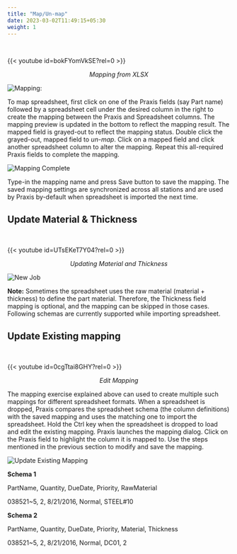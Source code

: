 ```yaml
---
title: "Map/Un-map"
date: 2023-03-02T11:49:15+05:30
weight: 1
---
```


<!--<div style="text-align: center">{{< video src="/videos/5. Job Spreadsheet/5.1 Map&Un-map/mapXLSX.mp4" type="video/mp4" >}}</div>-->

&nbsp;
&nbsp;

{{< youtube id=bokFYomVkSE?rel=0 >}}

*<div style="text-align: center">Mapping from XLSX</div>*


![Mapping:](/images/Mapping.png)

To map spreadsheet, first click on one of the Praxis fields (say Part name) followed by a spreadsheet cell under the desired column in the right to create the mapping between the Praxis and Spreadsheet columns. The mapping preview is updated in the bottom to reflect the mapping result. The mapped field is grayed-out to reflect the mapping status. Double click the grayed-out, mapped field to *un-map*. Click on a mapped field and click another spreadsheet column to alter the mapping. 
Repeat this all-required Praxis fields to complete the mapping. 

![Mapping Complete](/images/MappingComplete.png)

Type-in the mapping name and press Save button to save the mapping. The saved mapping settings are synchronized across all stations and are used by Praxis by-default when spreadsheet is imported the next time. 

Update Material & Thickness
-----------------------
<!--<div style="text-align: center">{{< video src="/videos/5. Job Spreadsheet/5.1 Map&Un-map/mtrl_thickMapping.mp4" type="video/mp4" >}}</div>-->

&nbsp;
&nbsp;

{{< youtube id=UTsEKeT7Y04?rel=0 >}}

*<div style="text-align: center">Updating Material and Thickness</div>*

![New Job](/images/SpreadsheetNewJob.png)

**Note:** Sometimes the spreadsheet uses the raw material (material + thickness) to define the part material. Therefore, the Thickness field mapping is optional, and the mapping can be skipped in those cases.
Following schemas are currently supported while importing spreadsheet.

Update Existing mapping
-----------------------

<!--<div style="text-align: center">{{< video src="/videos/5. Job Spreadsheet/5.1 Map&Un-map/EditMapping.mp4" type="video/mp4" >}}</div>-->

&nbsp;
&nbsp;

{{< youtube id=0cgTtai8GHY?rel=0 >}}

*<div style="text-align: center">Edit Mapping</div>*

The mapping exercise explained above can used to create multiple such mappings for different spreadsheet formats. When a spreadsheet is dropped, Praxis compares the spreadsheet schema (the column definitions) with the saved mapping and uses the matching one to import the spreadsheet. Hold the Ctrl key when the spreadsheet is dropped to load and edit the existing mapping. Praxis launches the mapping dialog. Click on the Praxis field to highlight the column it is mapped to. Use the steps mentioned in the previous section to modify and save the mapping.

![Update Existing Mapping](/images/UpdateMapping.png)

**Schema 1**

PartName, Quantity, DueDate, Priority, RawMaterial 

038521~5, 2, 8/21/2016, Normal, STEEL#10 

**Schema 2**

PartName, Quantity, DueDate, Priority, Material, Thickness 

038521~5, 2, 8/21/2016, Normal, DC01, 2
